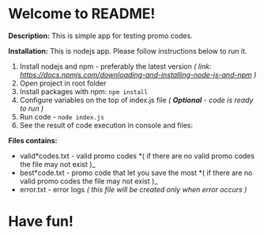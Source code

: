 # Welcome to README!

**Description:** This is simple app for testing promo codes.

**Installation:** This is nodejs app. Please follow instructions below to run it.

1. Install nodejs and npm - preferably the latest version _( link: https://docs.npmjs.com/downloading-and-installing-node-js-and-npm )_
2. Open project in root folder
3. Install packages with npm: `npm install`
4. Configure variables on the top of index.js file _( **Optional** - code is ready to run )_
5. Run code - `node index.js`
6. See the result of code execution in console and files:

**Files contains:**

- valid*codes.txt - valid promo codes *( if there are no valid promo codes the file may not exist )\_
- best*code.txt - promo code that let you save the most *( if there are no valid promo codes the file may not exist )\_
- error.txt - error logs _( this file will be created only when error occurs )_

# Have fun!
